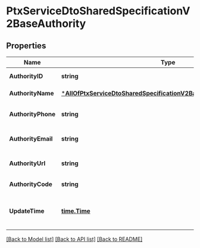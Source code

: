 # PtxServiceDtoSharedSpecificationV2BaseAuthority

## Properties
Name | Type | Description | Notes
------------ | ------------- | ------------- | -------------
**AuthorityID** | **string** | 業管機關代碼 | [default to null]
**AuthorityName** | [***AllOfPtxServiceDtoSharedSpecificationV2BaseAuthorityAuthorityName**](AllOfPtxServiceDtoSharedSpecificationV2BaseAuthorityAuthorityName.md) | 業管機關名稱 | [default to null]
**AuthorityPhone** | **string** | 業管機關連絡電話 | [optional] [default to null]
**AuthorityEmail** | **string** | 業管機關電子信箱 | [optional] [default to null]
**AuthorityUrl** | **string** | 業管機關網址鏈結 | [optional] [default to null]
**AuthorityCode** | **string** | 業管機關簡碼 | [default to null]
**UpdateTime** | [**time.Time**](time.Time.md) | 資料更新日期時間(ISO8601格式:yyyy-MM-ddTHH:mm:sszzz) | [default to null]

[[Back to Model list]](../README.md#documentation-for-models) [[Back to API list]](../README.md#documentation-for-api-endpoints) [[Back to README]](../README.md)

